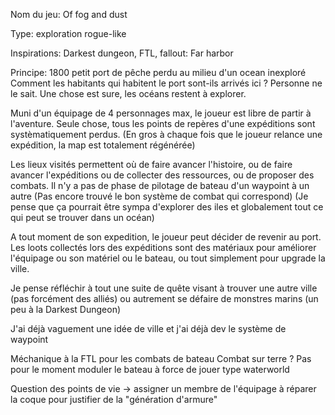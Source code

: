 Nom du jeu: Of fog and dust

Type: exploration rogue-like

Inspirations: Darkest dungeon, FTL, fallout: Far harbor

Principe: 1800 petit port de pêche  perdu au milieu d'un ocean inexploré
Comment les habitants qui habitent le port sont-ils arrivés ici ? Personne ne le sait.
Une chose est sure, les océans restent à explorer.

Muni d'un équipage de 4 personnages max, le joueur est libre de partir à l'aventure.
Seule chose, tous les points de repères d'une expéditions sont systèmatiquement perdus.
(En gros à chaque fois que le joueur relance une expédition, la map est totalement régénérée)

Les lieux visités permettent où de faire avancer l'histoire, ou de faire avancer l'expéditions ou de collecter des ressources, ou de proposer des combats.
Il n'y a pas de phase de pilotage de bateau d'un waypoint à un autre
(Pas encore trouvé le bon système de combat qui correspond)
(Je pense que ça pourrait être sympa d'explorer des iles et globalement tout ce qui peut se trouver dans un océan)

A tout moment de son expedition, le joueur peut décider de revenir au port.
Les loots collectés lors des expéditions sont des matériaux pour améliorer l'équipage ou son matériel ou le bateau, ou tout simplement pour upgrade la ville.

Je pense réfléchir à tout une suite de quête visant à trouver une autre ville (pas forcément des alliés) ou autrement se défaire de monstres marins (un peu à la Darkest Dungeon)

J'ai déjà vaguement une idée de ville et j'ai déjà dev le système de waypoint

Méchanique à la FTL pour les combats de bateau
Combat sur terre ? Pas pour le moment
moduler le bateau à force de jouer type waterworld

Question des points de vie -> assigner un membre de l'équipage à réparer la coque pour justifier de la "génération d'armure"
